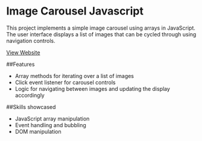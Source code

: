 # Image Carousel Javascript

This project implements a simple image carousel using arrays in JavaScript. The user interface displays a list of images that can be cycled through using navigation controls.

[View Website](https://raw.githack.com/nrosanes3/Image-Carousel-Javascript/main/index.html)

##Features
* Array methods for iterating over a list of images
* Click event listener for carousel controls
* Logic for navigating between images and updating the display accordingly

##Skills showcased
* JavaScript array manipulation
* Event handling and bubbling
* DOM manipulation

